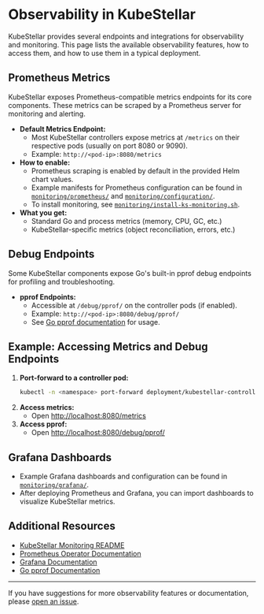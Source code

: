 # Observability in KubeStellar

KubeStellar provides several endpoints and integrations for observability and monitoring. This page lists the available observability features, how to access them, and how to use them in a typical deployment.

## Prometheus Metrics

KubeStellar exposes Prometheus-compatible metrics endpoints for its core components. These metrics can be scraped by a Prometheus server for monitoring and alerting.

- **Default Metrics Endpoint:**
  - Most KubeStellar controllers expose metrics at `/metrics` on their respective pods (usually on port 8080 or 9090).
  - Example: `http://<pod-ip>:8080/metrics`
- **How to enable:**
  - Prometheus scraping is enabled by default in the provided Helm chart values.
  - Example manifests for Prometheus configuration can be found in [`monitoring/prometheus/`](https://github.com/kubestellar/kubestellar/tree/main/monitoring/prometheus) and [`monitoring/configuration/`](https://github.com/kubestellar/kubestellar/tree/main/monitoring/configuration).
  - To install monitoring, see [`monitoring/install-ks-monitoring.sh`](https://github.com/kubestellar/kubestellar/blob/main/monitoring/install-ks-monitoring.sh).
- **What you get:**
  - Standard Go and process metrics (memory, CPU, GC, etc.)
  - KubeStellar-specific metrics (object reconciliation, errors, etc.)

## Debug Endpoints

Some KubeStellar components expose Go's built-in pprof debug endpoints for profiling and troubleshooting.

- **pprof Endpoints:**
  - Accessible at `/debug/pprof/` on the controller pods (if enabled).
  - Example: `http://<pod-ip>:8080/debug/pprof/`
  - See [Go pprof documentation](https://pkg.go.dev/net/http/pprof) for usage.

## Example: Accessing Metrics and Debug Endpoints

1. **Port-forward to a controller pod:**
   ```sh
   kubectl -n <namespace> port-forward deployment/kubestellar-controller-manager 8080:8080
   ```
2. **Access metrics:**
   - Open [http://localhost:8080/metrics](http://localhost:8080/metrics)
3. **Access pprof:**
   - Open [http://localhost:8080/debug/pprof/](http://localhost:8080/debug/pprof/)

## Grafana Dashboards

- Example Grafana dashboards and configuration can be found in [`monitoring/grafana/`](https://github.com/kubestellar/kubestellar/tree/main/monitoring/grafana).
- After deploying Prometheus and Grafana, you can import dashboards to visualize KubeStellar metrics.

## Additional Resources

- [KubeStellar Monitoring README](https://github.com/kubestellar/kubestellar/tree/main/monitoring/README.md)
- [Prometheus Operator Documentation](https://prometheus-operator.dev/)
- [Grafana Documentation](https://grafana.com/docs/)
- [Go pprof Documentation](https://pkg.go.dev/net/http/pprof)

---

If you have suggestions for more observability features or documentation, please [open an issue](https://github.com/kubestellar/kubestellar/issues/new?labels=kind%2Fdocumentation&template=documentation_request.yaml).
